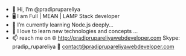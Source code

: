 - 👋 Hi, I’m @pradiprupareliya
- 🖥️ I am Full | MEAN | LAMP Stack developer
- 🌱 I’m currently learning Node.js deeply...
- 💞️ I love to learn new technologies and concepts ...
- 📫 reach me on 
    🌐 http://pradiprupareliyawebdeveloper.com
    Skype: pradip_rupareliya
    📧 contact@pradiprupareliyawebdeveloper.com
<!---
pradiprupareliya/pradiprupareliya is a ✨ special ✨ repository because its `README.md` (this file) appears on your GitHub profile.
You can click the Preview link to take a look at your changes.
--->
